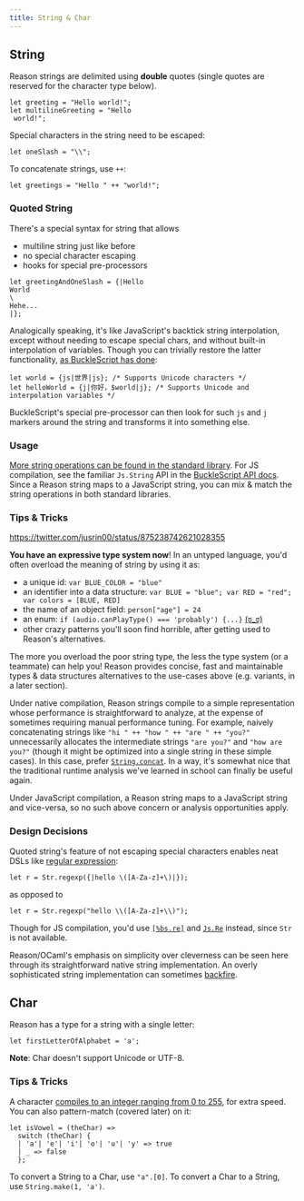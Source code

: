 ```yaml
---
title: String & Char
---
```


## String

Reason strings are delimited using **double** quotes (single quotes are reserved for the character type below).

```reason
let greeting = "Hello world!";
let multilineGreeting = "Hello
 world!";
```

Special characters in the string need to be escaped:

```reason
let oneSlash = "\\";
```

To concatenate strings, use `++`:

```reason
let greetings = "Hello " ++ "world!";
```

### Quoted String

There's a special syntax for string that allows

- multiline string just like before
- no special character escaping
- hooks for special pre-processors

```reason
let greetingAndOneSlash = {|Hello
World
\
Hehe...
|};
```

Analogically speaking, it's like JavaScript's backtick string interpolation, except without needing to escape special chars, and without built-in interpolation of variables. Though you can trivially restore the latter functionality, [as BuckleScript has done](https://bucklescript.github.io/docs/en/common-data-types.html#interpolation):

```reason
let world = {js|世界|js}; /* Supports Unicode characters */
let helloWorld = {j|你好，$world|j}; /* Supports Unicode and interpolation variables */
```

BuckleScript's special pre-processor can then look for such `js` and `j` markers around the string and transforms it into something else.

### Usage

[More string operations can be found in the standard library](/api/String.html). For JS compilation, see the familiar `Js.String` API in the [BuckleScript API docs](http://bucklescript.github.io/bucklescript/api/Js.String.html). Since a Reason string maps to a JavaScript string, you can mix & match the string operations in both standard libraries.

### Tips & Tricks

https://twitter.com/jusrin00/status/875238742621028355

**You have an expressive type system now**! In an untyped language, you'd often overload the meaning of string by using it as:

- a unique id: `var BLUE_COLOR = "blue"`
- an identifier into a data structure: `var BLUE = "blue"; var RED = "red"; var colors = [BLUE, RED]`
- the name of an object field: `person["age"] = 24`
- an enum: `if (audio.canPlayType() === 'probably') {...}` [(ಠ_ಠ)](https://developer.mozilla.org/en-US/docs/Web/API/HTMLMediaElement/canPlayType#Return_value)
- other crazy patterns you'll soon find horrible, after getting used to Reason's alternatives.

The more you overload the poor string type, the less the type system (or a teammate) can help you! Reason provides concise, fast and maintainable types & data structures alternatives to the use-cases above (e.g. variants, in a later section).

Under native compilation, Reason strings compile to a simple representation whose performance is straightforward to analyze, at the expense of sometimes requiring manual performance tuning. For example, naively concatenating strings like `"hi " ++ "how " ++ "are " ++ "you?"` unnecessarily allocates the intermediate strings `"are you?"` and `"how are you?"` (though it might be optimized into a single string in these simple cases). In this case, prefer [`String.concat`](/api/String.html). In a way, it's somewhat nice that the traditional runtime analysis we've learned in school can finally be useful again.

Under JavaScript compilation, a Reason string maps to a JavaScript string and vice-versa, so no such above concern or analysis opportunities apply.

### Design Decisions

Quoted string's feature of not escaping special characters enables neat DSLs like [regular expression](/api/Str.html):

```reason
let r = Str.regexp({|hello \([A-Za-z]+\)|});
```

as opposed to

```reason
let r = Str.regexp("hello \\([A-Za-z]+\\)");
```

Though for JS compilation, you'd use [`[%bs.re]`](https://bucklescript.github.io/docs/en/regular-expression.html) and [`Js.Re`](https://bucklescript.github.io/bucklescript/api/Js.Re.html) instead, since `Str` is not available.

Reason/OCaml's emphasis on simplicity over cleverness can be seen here through its straightforward native string implementation. An overly sophisticated string implementation can sometimes [backfire](http://mrale.ph/blog/2016/11/23/making-less-dart-faster.html).

## Char

Reason has a type for a string with a single letter:

```reason
let firstLetterOfAlphabet = 'a';
```

**Note**: Char doesn't support Unicode or UTF-8.

### Tips & Tricks

A character [compiles to an integer ranging from 0 to 255](/try.html?reason=DYUwLgBAhhC8EHIoKA), for extra speed. You can also pattern-match (covered later) on it:

```reason
let isVowel = (theChar) =>
  switch (theChar) {
  | 'a'| 'e'| 'i'| 'o'| 'u'| 'y' => true
  | _ => false
  };
```

To convert a String to a Char, use `"a".[0]`. To convert a Char to a String, use `String.make(1, 'a')`.

